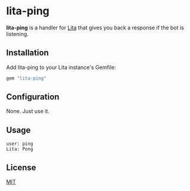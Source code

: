 # lita-ping

**lita-ping** is a handler for [Lita](https://github.com/jimmycuadra/lita) that gives you back a response if the bot is listening.

## Installation

Add lita-ping to your Lita instance's Gemfile:

``` ruby
gem "lita-ping"
```

## Configuration

None.  Just use it.

## Usage

```
user: ping
Lita: Pong
```

## License

[MIT](http://opensource.org/licenses/MIT)
